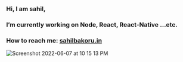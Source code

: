 ### Hi, I am sahil,
### I’m currently working on Node, React, React-Native ...etc.
### How to reach me: [sahilbakoru.in](https://sahilbakoru.in/)


![Screenshot 2022-06-07 at 10 15 13 PM](https://user-images.githubusercontent.com/68190549/172437965-b59c171b-4a06-405e-a7bf-20e53105f930.png)

 
<!--
**sahilbakoru/sahilbakoru** is a ✨ _special_ ✨ repository because its `README.md` (this file) appears on your GitHub profile.

Here are some ideas to get you started:

- 🔭 I’m currently working on ...
- 🌱 I’m currently learning ...
- 👯 I’m looking to collaborate on ...
- 🤔 I’m looking for help with ...
- 💬 Ask me about ...
- 📫 How to reach me: ...
- 😄 Pronouns: ...
- ⚡ Fun fact: ...
-->
